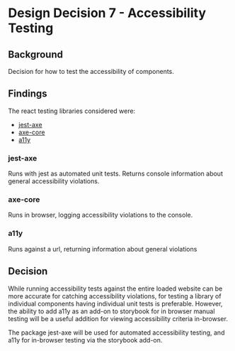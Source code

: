 # Design Decision 7 - Accessibility Testing

## Background

Decision for how to test the accessibility of components.

## Findings

The react testing libraries considered were:

- [jest-axe](https://www.npmjs.com/package/jest-axe)
- [axe-core](https://github.com/dequelabs/axe-core-npm/tree/develop/packages/react)
- [a11y](https://www.npmjs.com/package/a11y)

### jest-axe

Runs with jest as automated unit tests. Returns console information about general accessibility violations.

### axe-core

Runs in browser, logging accessibility violations to the console.

### a11y

Runs against a url, returning information about general violations

## Decision

While running accessibility tests against the entire loaded website can be more accurate for catching accessibility violations, for testing a library of individual components having individual unit tests is preferable. However, the ability to add a11y as an add-on to storybook for in browser manual testing will be a useful addition for viewing accessibility criteria in-browser.

The package jest-axe will be used for automated accessibility testing, and a11y for in-browser testing via the storybook add-on.
